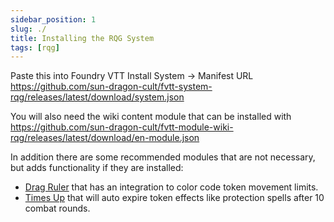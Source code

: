 ```yaml
---
sidebar_position: 1
slug: ./
title: Installing the RQG System
tags: [rqg]
---
```


Paste this into Foundry VTT Install System -> Manifest URL
https://github.com/sun-dragon-cult/fvtt-system-rqg/releases/latest/download/system.json

You will also need the wiki content module that can be installed with
https://github.com/sun-dragon-cult/fvtt-module-wiki-rqg/releases/latest/download/en-module.json

In addition there are some recommended modules that are not necessary, but adds functionality if
they are installed:

- [Drag Ruler](https://foundryvtt.com/packages/drag-ruler) that has an integration to color code
  token movement limits.
- [Times Up](https://foundryvtt.com/packages/times-up) that will auto expire token effects like
  protection spells after 10 combat rounds.
